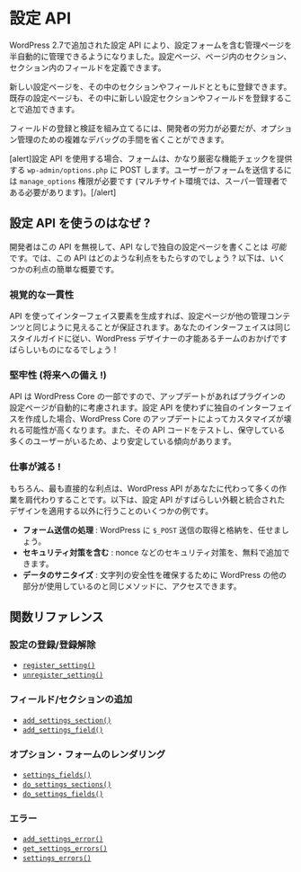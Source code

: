 <!-- 
# Settings API
 -->
# 設定 API

<!-- 
The Settings API, added in WordPress 2.7, allows admin pages containing settings forms to be managed semi-automatically. It lets you define settings pages, sections within those pages and fields within the sections.
 -->
WordPress 2.7で追加された設定 API により、設定フォームを含む管理ページを半自動的に管理できるようになりました。設定ページ、ページ内のセクション、セクション内のフィールドを定義できます。

<!-- 
New settings pages can be registered along with sections and fields inside them. Existing settings pages can also be added to by registering new settings sections or fields inside of them.
 -->
新しい設定ページを、その中のセクションやフィールドとともに登録できます。既存の設定ページも、その中に新しい設定セクションやフィールドを登録することで追加できます。

<!-- 
Organizing registration and validation of fields still requires some effort from developers, but avoids a lot of complex debugging of underlying options management.
 -->
フィールドの登録と検証を組み立てるには、開発者の労力が必要だが、オプション管理のための複雑なデバッグの手間を省くことができます。

<!-- 
[alert]When using the Settings API, the form POST to `wp-admin/options.php` which provides fairly strict capabilities checking. Users will need the `manage_options` capability (and in Multisite will have to be a Super Admin) to submit the form.[/alert]
 -->
[alert]設定 API を使用する場合、フォームは、かなり厳密な機能チェックを提供する `wp-admin/options.php` に POST します。ユーザーがフォームを送信するには `manage_options` 権限が必要です (マルチサイト環境では、スーパー管理者である必要があります)。[/alert]

<!-- 
## Why Use the Setting API?
 -->
## 設定 API を使うのはなぜ ?

<!-- 
A developer _could_ ignore this API and write their own settings page without it. That begs the question, what benefit does this API bring to the table? Following is a quick rundown of some of the benefits.
 -->
開発者はこの API を無視して、API なしで独自の設定ページを書くことは _可能_ です。では、この API はどのような利点をもたらすのでしょう ? 以下は、いくつかの利点の簡単な概要です。

<!-- 
### Visual Consistency
 -->
### 視覚的な一貫性

<!-- 
Using the API to generate your interface elements guarantees that your settings page will look like the rest of the administrative content. Your interface will follow the same styleguide and look like it belongs, and thanks to the talented team of WordPress designers, it'll look awesome!
 -->
API を使ってインターフェイス要素を生成すれば、設定ページが他の管理コンテンツと同じように見えることが保証されます。あなたのインターフェイスは同じスタイルガイドに従い、WordPress デザイナーの才能あるチームのおかげですばらしいものになるでしょう !

<!-- 
### Robustness (Future-Proofing!)
 -->
### 堅牢性 (将来への備え !)

<!-- 
Since the API is part of WordPress Core, any updates will automatically consider your plugin's settings page. If you make your own interface without using Setting API, WordPress Core updates are more likely to break your customizations. There is also a wider audience testing and maintaining that API code, so it will tend to be more stable.
 -->
API は WordPress Core の一部ですので、アップデートがあればプラグインの設定ページが自動的に考慮されます。設定 API を使わずに独自のインターフェイスを作成した場合、WordPress Core のアップデートによってカスタマイズが壊れる可能性が高くなります。また、その API コードをテストし、保守している多くのユーザーがいるため、より安定している傾向があります。

<!-- 
### Less Work!
 -->
### 仕事が減る !

<!-- 
Of course the most immediate benefit is that the WordPress API does a lot of work for you under the hood. Here are a few examples of things the Settings API does besides applying an awesome-looking, integrated design.
 -->
もちろん、最も直接的な利点は、WordPress API があなたに代わって多くの作業を肩代わりすることです。以下は、設定 API がすばらしい外観と統合されたデザインを適用する以外に行うことのいくつかの例です。

<!-- 
- **Handling Form Submissions**: Let WordPress handle retrieving and storing your `$_POST` submissions.
- **Include Security Measures**: You get extra security measures such as nonces, etc. for free.
- **Sanitizing Data**: You get access to the same methods that the rest of WordPress uses for ensuring strings are safe to use.
 -->
- **フォーム送信の処理** : WordPress に `$_POST` 送信の取得と格納を、任せましょう。
- **セキュリティ対策を含む** : nonce などのセキュリティ対策を、無料で追加できます。
- **データのサニタイズ** : 文字列の安全性を確保するために WordPress の他の部分が使用しているのと同じメソッドに、アクセスできます。

<!-- 
## Function Reference
 -->
## 関数リファレンス

<!-- 
### Setting Register/Unregister
 -->
### 設定の登録/登録解除

<!-- 
- [`register_setting()`](https://developer.wordpress.org/reference/functions/register_setting/)
- [`unregister_setting()`](https://developer.wordpress.org/reference/functions/unregister_setting/)
 -->
- [`register_setting()`](https://developer.wordpress.org/reference/functions/register_setting/)
- [`unregister_setting()`](https://developer.wordpress.org/reference/functions/unregister_setting/)

<!-- 
### Add Field/Section
 -->
### フィールド/セクションの追加

<!-- 
- [`add_settings_section()`](https://developer.wordpress.org/reference/functions/add_settings_section/)
- [`add_settings_field()`](https://developer.wordpress.org/reference/functions/add_settings_field/)
 -->
- [`add_settings_section()`](https://developer.wordpress.org/reference/functions/add_settings_section/)
- [`add_settings_field()`](https://developer.wordpress.org/reference/functions/add_settings_field/)

<!-- 
### Options Form Rendering
 -->
### オプション・フォームのレンダリング

<!-- 
- [`settings_fields()`](https://developer.wordpress.org/reference/functions/settings_fields/)
- [`do_settings_sections()`](https://developer.wordpress.org/reference/functions/do_settings_sections/)
- [`do_settings_fields()`](https://developer.wordpress.org/reference/functions/do_settings_fields/)
 -->
- [`settings_fields()`](https://developer.wordpress.org/reference/functions/settings_fields/)
- [`do_settings_sections()`](https://developer.wordpress.org/reference/functions/do_settings_sections/)
- [`do_settings_fields()`](https://developer.wordpress.org/reference/functions/do_settings_fields/)

<!-- 
### Errors
 -->
### エラー

<!-- 
- [`add_settings_error()`](https://developer.wordpress.org/reference/functions/add_settings_error/)
- [`get_settings_errors()`](https://developer.wordpress.org/reference/functions/get_settings_errors/)
- [`settings_errors()`](https://developer.wordpress.org/reference/functions/settings_errors/)
 -->
- [`add_settings_error()`](https://developer.wordpress.org/reference/functions/add_settings_error/)
- [`get_settings_errors()`](https://developer.wordpress.org/reference/functions/get_settings_errors/)
- [`settings_errors()`](https://developer.wordpress.org/reference/functions/settings_errors/)